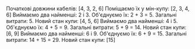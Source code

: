 Початкові довжини кабелів: [4, 3, 2, 6]
Поміщаємо їх у мін-купу: [2, 3, 4, 6]
Виймаємо два найменші: 2 і 3. Об'єднуємо їх: 2 + 3 = 5. Загальні витрати: 5. Новий стан купи: [4, 5, 6]
Виймаємо два найменші: 4 і 5. Об'єднуємо їх: 4 + 5 = 9. Загальні витрати: 5 + 9 = 14. Новий стан купи: [6, 9]
Виймаємо два найменші: 6 і 9. Об'єднуємо їх: 6 + 9 = 15. Загальні витрати: 14 + 15 = 29. Новий стан купи: [15]